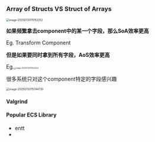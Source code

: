 ### Array of Structs VS Struct of Arrays

<img src="/Users/qqhang/Library/Application Support/typora-user-images/image-20250730115152252.png" alt="image-20250730115152252" style="zoom:50%;" />



**如果频繁拿去component中的某一个字段，那么SoA效率更高**

Eg. Transform Component

**但是如果要同时拿到所有字段，AoS效率更高**

Eg.<img src="/Users/qqhang/Library/Application Support/typora-user-images/image-20250730115532542.png" alt="image-20250730115532542" style="zoom: 33%;" />

很多系统只对这个component特定的字段感兴趣

<img src="/Users/qqhang/Library/Application Support/typora-user-images/image-20250730115744730.png" alt="image-20250730115744730" style="zoom:50%;" />





#### Valgrind

#### Popular ECS Library

- entt
- 